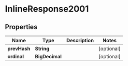 

# InlineResponse2001

## Properties

Name | Type | Description | Notes
------------ | ------------- | ------------- | -------------
**prevHash** | **String** |  |  [optional]
**ordinal** | **BigDecimal** |  |  [optional]



